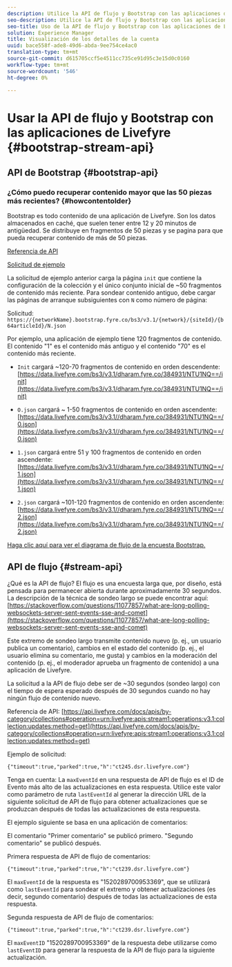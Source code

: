 ```yaml
---
description: Utilice la API de flujo y Bootstrap con las aplicaciones de Livefyre.
seo-description: Utilice la API de flujo y Bootstrap con las aplicaciones de Livefyre.
seo-title: Uso de la API de flujo y Bootstrap con las aplicaciones de Livefyre
solution: Experience Manager
title: Visualización de los detalles de la cuenta
uuid: bace558f-ade8-49d6-abda-9ee754ce4ac0
translation-type: tm+mt
source-git-commit: d615705ccf5e4511cc735ce91d95c3e15d0c0160
workflow-type: tm+mt
source-wordcount: '546'
ht-degree: 0%

---
```



# Usar la API de flujo y Bootstrap con las aplicaciones de Livefyre {#bootstrap-stream-api}

## API de Bootstrap {#bootstrap-api}

### ¿Cómo puedo recuperar contenido mayor que las 50 piezas más recientes? {#howcontentolder}

Bootstrap es todo contenido de una aplicación de Livefyre. Son los datos almacenados en caché, que suelen tener entre 12 y 20 minutos de antigüedad. Se distribuye en fragmentos de 50 piezas y se pagina para que pueda recuperar contenido de más de 50 piezas.

[Referencia de API](https://api.livefyre.com/docs/apis/by-category/collections#operation=urn:livefyre:apis:bootstrap:operations:bs3:v3.1:network:site:article:init:method=get)

[Solicitud de ejemplo](https://data.livefyre.com/bs3/v3.1/dharam.fyre.co/384931/NTU1NQ==/init)

La solicitud de ejemplo anterior carga la página `init` que contiene la configuración de la colección y el único conjunto inicial de ~50 fragmentos de contenido más reciente. Para sondear contenido antiguo, debe cargar las páginas de arranque subsiguientes con `N` como número de página:

Solicitud: `https://{networkName}.bootstrap.fyre.co/bs3/v3.1/{network}/{siteId}/{b64articleId}/N.json`

Por ejemplo, una aplicación de ejemplo tiene 120 fragmentos de contenido. El contenido &quot;1&quot; es el contenido más antiguo y el contenido &quot;70&quot; es el contenido más reciente.

* `Init` cargará ~120-70 fragmentos de contenido en orden descendente:  [https://data.livefyre.com/bs3/v3.1/dharam.fyre.co/384931/NTU1NQ==/init](https://data.livefyre.com/bs3/v3.1/dharam.fyre.co/384931/NTU1NQ==/init)

* `O.json` cargará ~ 1-50 fragmentos de contenido en orden ascendente:  [https://data.livefyre.com/bs3/v3.1//dharam.fyre.co/384931/NTU1NQ==/0.json](https://data.livefyre.com/bs3/v3.1//dharam.fyre.co/384931/NTU1NQ==/0.json)

* `1.json` cargará entre 51 y 100 fragmentos de contenido en orden ascendente:  [https://data.livefyre.com/bs3/v3.1//dharam.fyre.co/384931/NTU1NQ==/1.json](https://data.livefyre.com/bs3/v3.1//dharam.fyre.co/384931/NTU1NQ==/1.json)

* `2.json` cargará ~101-120 fragmentos de contenido en orden ascendente:[https://data.livefyre.com/bs3/v3.1//dharam.fyre.co/384931/NTU1NQ==/2.json](https://data.livefyre.com/bs3/v3.1//dharam.fyre.co/384931/NTU1NQ==/2.json)

[Haga clic aquí para ver el diagrama de flujo de la encuesta Bootstrap.](https://marketing-resource-help.s3.amazonaws.com/resources/help/en_US/livefyre/bootstrap-poll-flowchart.pdf)

## API de flujo {#stream-api}

¿Qué es la API de flujo?
El flujo es una encuesta larga que, por diseño, está pensada para permanecer abierta durante aproximadamente 30 segundos. La descripción de la técnica de sondeo largo se puede encontrar aquí: [https://stackoverflow.com/questions/11077857/what-are-long-polling-websockets-server-sent-events-sse-and-comet](https://stackoverflow.com/questions/11077857/what-are-long-polling-websockets-server-sent-events-sse-and-comet)

Este extremo de sondeo largo transmite contenido nuevo (p. ej., un usuario publica un comentario), cambios en el estado del contenido (p. ej., el usuario elimina su comentario, me gusta) y cambios en la moderación del contenido (p. ej., el moderador aprueba un fragmento de contenido) a una aplicación de Livefyre.

La solicitud a la API de flujo debe ser de ~30 segundos (sondeo largo) con el tiempo de espera esperado después de 30 segundos cuando no hay ningún flujo de contenido nuevo.

Referencia de API: [https://api.livefyre.com/docs/apis/by-category/collections#operation=urn:livefyre:apis:stream1:operations:v3.1:collection:updates:method=get](https://api.livefyre.com/docs/apis/by-category/collections#operation=urn:livefyre:apis:stream1:operations:v3.1:collection:updates:method=get)

Ejemplo de solicitud:

`{"timeout":true,"parked":true,"h":"ct245.dsr.livefyre.com"}`

Tenga en cuenta: La `maxEventId` en una respuesta de API de flujo es el ID de Evento más alto de las actualizaciones en esta respuesta. Utilice este valor como parámetro de ruta `lastEventId` al generar la dirección URL de la siguiente solicitud de API de flujo para obtener actualizaciones que se produzcan después de todas las actualizaciones de esta respuesta.

El ejemplo siguiente se basa en una aplicación de comentarios:

El comentario &quot;Primer comentario&quot; se publicó primero. &quot;Segundo comentario&quot; se publicó después.

Primera respuesta de API de flujo de comentarios:

`{"timeout":true,"parked":true,"h":"ct239.dsr.livefyre.com"}`

El `maxEventId` de la respuesta es &quot;1520289700953369&quot;, que se utilizará como `lastEventId` para sondear el extremo y obtener actualizaciones (es decir, segundo comentario) después de todas las actualizaciones de esta respuesta.

Segunda respuesta de API de flujo de comentarios:

`{"timeout":true,"parked":true,"h":"ct239.dsr.livefyre.com"}`

El `maxEventID` &quot;1520289700953369&quot; de la respuesta debe utilizarse como `lastEventID` para generar la respuesta de la API de flujo para la siguiente actualización.